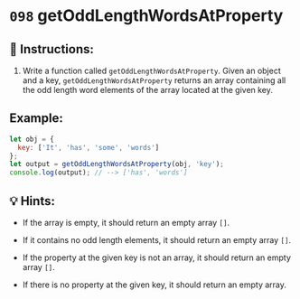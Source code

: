 # `098` getOddLengthWordsAtProperty

## 📝 Instructions: 

1. Write a function called `getOddLengthWordsAtProperty`. Given an object and a key, `getOddLengthWordsAtProperty` returns an array containing all the odd length word elements of the array located at the given key. 

## Example:

```js
let obj = {
  key: ['It', 'has', 'some', 'words']
};
let output = getOddLengthWordsAtProperty(obj, 'key');
console.log(output); // --> ['has', 'words']
```

## 💡 Hints:

+ If the array is empty, it should return an empty array `[]`.

+ If it contains no odd length elements, it should return an empty array `[]`.

+ If the property at the given key is not an array, it should return an empty array `[]`.

+ If there is no property at the given key, it should return an empty array.
